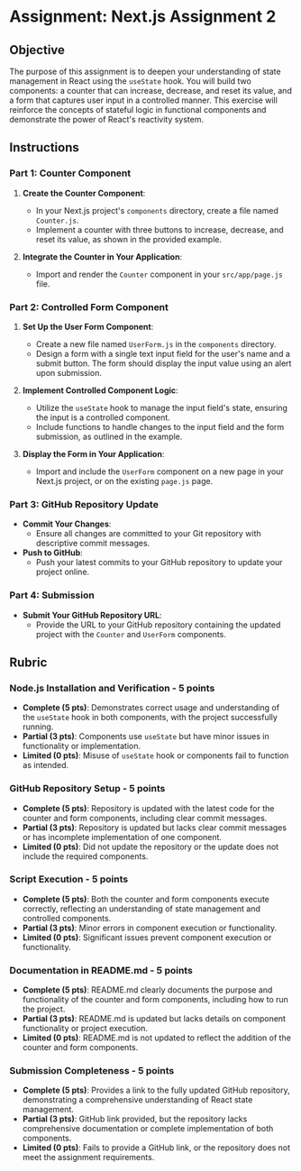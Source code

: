 # Assignment: Next.js Assignment 2

## Objective

The purpose of this assignment is to deepen your understanding of state management in React using the `useState` hook. You will build two components: a counter that can increase, decrease, and reset its value, and a form that captures user input in a controlled manner. This exercise will reinforce the concepts of stateful logic in functional components and demonstrate the power of React's reactivity system.

## Instructions

### Part 1: Counter Component

1. **Create the Counter Component**:

   - In your Next.js project's `components` directory, create a file named `Counter.js`.
   - Implement a counter with three buttons to increase, decrease, and reset its value, as shown in the provided example.

2. **Integrate the Counter in Your Application**:
   - Import and render the `Counter` component in your `src/app/page.js` file.

### Part 2: Controlled Form Component

1. **Set Up the User Form Component**:

   - Create a new file named `UserForm.js` in the `components` directory.
   - Design a form with a single text input field for the user's name and a submit button. The form should display the input value using an alert upon submission.

2. **Implement Controlled Component Logic**:

   - Utilize the `useState` hook to manage the input field's state, ensuring the input is a controlled component.
   - Include functions to handle changes to the input field and the form submission, as outlined in the example.

3. **Display the Form in Your Application**:
   - Import and include the `UserForm` component on a new page in your Next.js project, or on the existing `page.js` page.

### Part 3: GitHub Repository Update

- **Commit Your Changes**:
  - Ensure all changes are committed to your Git repository with descriptive commit messages.
- **Push to GitHub**:
  - Push your latest commits to your GitHub repository to update your project online.

### Part 4: Submission

- **Submit Your GitHub Repository URL**:
  - Provide the URL to your GitHub repository containing the updated project with the `Counter` and `UserForm` components.

## Rubric

### Node.js Installation and Verification - 5 points

- **Complete (5 pts)**: Demonstrates correct usage and understanding of the `useState` hook in both components, with the project successfully running.
- **Partial (3 pts)**: Components use `useState` but have minor issues in functionality or implementation.
- **Limited (0 pts)**: Misuse of `useState` hook or components fail to function as intended.

### GitHub Repository Setup - 5 points

- **Complete (5 pts)**: Repository is updated with the latest code for the counter and form components, including clear commit messages.
- **Partial (3 pts)**: Repository is updated but lacks clear commit messages or has incomplete implementation of one component.
- **Limited (0 pts)**: Did not update the repository or the update does not include the required components.

### Script Execution - 5 points

- **Complete (5 pts)**: Both the counter and form components execute correctly, reflecting an understanding of state management and controlled components.
- **Partial (3 pts)**: Minor errors in component execution or functionality.
- **Limited (0 pts)**: Significant issues prevent component execution or functionality.

### Documentation in README.md - 5 points

- **Complete (5 pts)**: README.md clearly documents the purpose and functionality of the counter and form components, including how to run the project.
- **Partial (3 pts)**: README.md is updated but lacks details on component functionality or project execution.
- **Limited (0 pts)**: README.md is not updated to reflect the addition of the counter and form components.

### Submission Completeness - 5 points

- **Complete (5 pts)**: Provides a link to the fully updated GitHub repository, demonstrating a comprehensive understanding of React state management.
- **Partial (3 pts)**: GitHub link provided, but the repository lacks comprehensive documentation or complete implementation of both components.
- **Limited (0 pts)**: Fails to provide a GitHub link, or the repository does not meet the assignment requirements.
